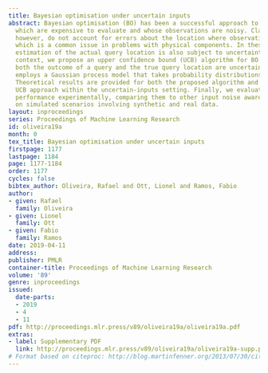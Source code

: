 ```yaml
---
title: Bayesian optimisation under uncertain inputs
abstract: Bayesian optimisation (BO) has been a successful approach to optimise functions
  which are expensive to evaluate and whose observations are noisy. Classical BO algorithms,
  however, do not account for errors about the location where observations are taken,
  which is a common issue in problems with physical components. In these cases, the
  estimation of the actual query location is also subject to uncertainty. In this
  context, we propose an upper confidence bound (UCB) algorithm for BO problems where
  both the outcome of a query and the true query location are uncertain. The algorithm
  employs a Gaussian process model that takes probability distributions as inputs.
  Theoretical results are provided for both the proposed algorithm and a conventional
  UCB approach within the uncertain-inputs setting. Finally, we evaluate each method’s
  performance experimentally, comparing them to other input noise aware BO approaches
  on simulated scenarios involving synthetic and real data.
layout: inproceedings
series: Proceedings of Machine Learning Research
id: oliveira19a
month: 0
tex_title: Bayesian optimisation under uncertain inputs
firstpage: 1177
lastpage: 1184
page: 1177-1184
order: 1177
cycles: false
bibtex_author: Oliveira, Rafael and Ott, Lionel and Ramos, Fabio
author:
- given: Rafael
  family: Oliveira
- given: Lionel
  family: Ott
- given: Fabio
  family: Ramos
date: 2019-04-11
address: 
publisher: PMLR
container-title: Proceedings of Machine Learning Research
volume: '89'
genre: inproceedings
issued:
  date-parts:
  - 2019
  - 4
  - 11
pdf: http://proceedings.mlr.press/v89/oliveira19a/oliveira19a.pdf
extras:
- label: Supplementary PDF
  link: http://proceedings.mlr.press/v89/oliveira19a/oliveira19a-supp.pdf
# Format based on citeproc: http://blog.martinfenner.org/2013/07/30/citeproc-yaml-for-bibliographies/
---
```

